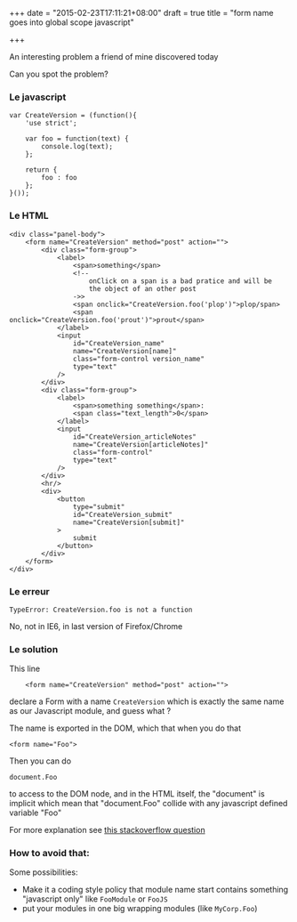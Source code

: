 +++
date = "2015-02-23T17:11:21+08:00"
draft = true
title = "form name goes into global scope javascript"

+++

An interesting problem a friend of mine discovered today

Can you spot the problem?

### Le javascript 

```
var CreateVersion = (function(){
    'use strict';

    var foo = function(text) {
        console.log(text);
    };

    return {
        foo : foo 
    };
}());
```

### Le HTML

```
<div class="panel-body">
    <form name="CreateVersion" method="post" action="">
        <div class="form-group">
            <label>
                <span>something</span>
                <!--
                    onClick on a span is a bad pratice and will be
                    the object of an other post
                ->>
                <span onclick="CreateVersion.foo('plop')">plop/span>
                <span onclick="CreateVersion.foo('prout')">prout</span>
            </label>
            <input
                id="CreateVersion_name"
                name="CreateVersion[name]"
                class="form-control version_name"
                type="text"
            />
        </div>
        <div class="form-group">
            <label>
                <span>something something</span>:
                <span class="text_length">0</span>
            </label>
            <input
                id="CreateVersion_articleNotes"
                name="CreateVersion[articleNotes]"
                class="form-control"
                type="text"
            />
        </div>
        <hr/>
        <div>
            <button
                type="submit"
                id="CreateVersion_submit"
                name="CreateVersion[submit]"
            >
                submit
            </button>
        </div>
    </form>
</div>
```

### Le erreur

```
TypeError: CreateVersion.foo is not a function
```

No, not in IE6, in last version of Firefox/Chrome 


### Le solution

This line 

```
    <form name="CreateVersion" method="post" action="">
```

declare a Form with a name `CreateVersion` which is exactly the same name as our
Javascript module, and guess what ?

The name is exported in the DOM, which that when you do that

```
<form name="Foo">
```

Then you can do 

```
document.Foo
```

to access to the DOM node, and in the HTML itself, the "document" is implicit which
mean that "document.Foo" collide with any javascript defined variable "Foo"

For more explanation see [this stackoverflow question](http://stackoverflow.com/questions/1415747/javascript-function-and-form-name-conflict)

### How to avoid that:

Some possibilities:

  * Make it a coding style policy that module name start contains something "javascript only" like `FooModule` or `FooJS`
  * put your modules in one big wrapping modules (like `MyCorp.Foo`)
